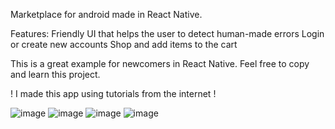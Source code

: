 Marketplace for android made in React Native.

Features:
Friendly UI that helps the user to detect human-made errors
Login or create new accounts
Shop and add items to the cart

This is a great example for newcomers in React Native. Feel free to copy and learn this project.


! I made this app using tutorials from the internet !

![image](https://user-images.githubusercontent.com/73831398/200180853-482d1b64-d15a-4a65-83c2-3c21f7cdb478.png)
![image](https://user-images.githubusercontent.com/73831398/200180860-6f2b9ff8-09fe-4b5d-b66a-44b9300c7fcb.png)
![image](https://user-images.githubusercontent.com/73831398/200180865-afec0ba2-6f0b-43f9-84c5-7c932a575a1e.png)
![image](https://user-images.githubusercontent.com/73831398/200180870-5d328cc4-2f66-4c8a-9866-2f4e319048bb.png)
